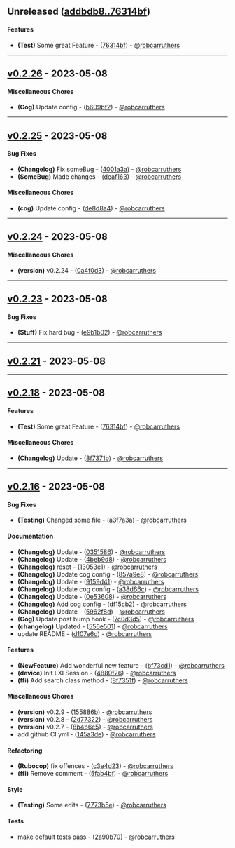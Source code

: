 ## Unreleased ([addbdb8..76314bf](https://github.com/robcarruthers/lxi_rb/compare/addbdb8..76314bf))
#### Features
- **(Test)** Some great Feature - ([76314bf](https://github.com/robcarruthers/lxi_rb/commit/76314bf4ccd40d9df8efe11bb1fc6046299b0284)) - [@robcarruthers](https://github.com/robcarruthers)

- - -
## [v0.2.26](https://github.com/robcarruthers/lxi_rb/compare/v0.2.25..v0.2.26) - 2023-05-08
#### Miscellaneous Chores
- **(Cog)** Update config - ([b609bf2](https://github.com/robcarruthers/lxi_rb/commit/b609bf21badde64e4968e39af4730aa5e0e76e01)) - [@robcarruthers](https://github.com/robcarruthers)

- - -

## [v0.2.25](https://github.com/robcarruthers/lxi_rb/compare/v0.2.24..v0.2.25) - 2023-05-08
#### Bug Fixes
- **(Changelog)** Fix someBug - ([4001a3a](https://github.com/robcarruthers/lxi_rb/commit/4001a3a6438cd080d9042ca5a03de454fc913a74)) - [@robcarruthers](https://github.com/robcarruthers)
- **(SomeBug)** Made changes - ([deaf163](https://github.com/robcarruthers/lxi_rb/commit/deaf163992682f53471b686f4f52ee237f4d7162)) - [@robcarruthers](https://github.com/robcarruthers)
#### Miscellaneous Chores
- **(cog)** Update config - ([de8d8a4](https://github.com/robcarruthers/lxi_rb/commit/de8d8a4d34a11cdf76c72c550f09ddde9ea1bca5)) - [@robcarruthers](https://github.com/robcarruthers)

- - -

## [v0.2.24](https://github.com/robcarruthers/lxi_rb/compare/v0.2.23..v0.2.24) - 2023-05-08
#### Miscellaneous Chores
- **(version)** v0.2.24 - ([0a4f0d3](https://github.com/robcarruthers/lxi_rb/commit/0a4f0d3a2df6bf5f688bcc466fde1523352ce73b)) - [@robcarruthers](https://github.com/robcarruthers)

- - -

## [v0.2.23](https://github.com/robcarruthers/lxi_rb/compare/v0.2.21..v0.2.23) - 2023-05-08
#### Bug Fixes
- **(Stuff)** Fix hard bug - ([e9b1b02](https://github.com/robcarruthers/lxi_rb/commit/e9b1b02e2f42edf0e9aa11f9c379199d6e33be2d)) - [@robcarruthers](https://github.com/robcarruthers)

- - -

## [v0.2.21](https://github.com/robcarruthers/lxi_rb/compare/v0.2.20..v0.2.21) - 2023-05-08

- - -

## [v0.2.18](https://github.com/robcarruthers/lxi_rb/compare/v0.2.16..v0.2.18) - 2023-05-08
#### Features
- **(Test)** Some great Feature - ([76314bf](https://github.com/robcarruthers/lxi_rb/commit/76314bf4ccd40d9df8efe11bb1fc6046299b0284)) - [@robcarruthers](https://github.com/robcarruthers)
#### Miscellaneous Chores
- **(Changelog)** Update - ([8f7371b](https://github.com/robcarruthers/lxi_rb/commit/8f7371b5f2e0130476f5e173d5beb8aa32be7a6f)) - [@robcarruthers](https://github.com/robcarruthers)

- - -

## [v0.2.16](https://github.com/robcarruthers/lxi_rb/compare/1c313adf0923f740888c4a54550b855f3ed3c51a..v0.2.16) - 2023-05-08
#### Bug Fixes
- **(Testing)** Changed some file - ([a3f7a3a](https://github.com/robcarruthers/lxi_rb/commit/a3f7a3a01b385e6d8ebeb0d027beef7a79007f64)) - [@robcarruthers](https://github.com/robcarruthers)
#### Documentation
- **(Changelog)** Update - ([0351586](https://github.com/robcarruthers/lxi_rb/commit/03515867cc91da4d3939fc26723729845c1336e1)) - [@robcarruthers](https://github.com/robcarruthers)
- **(Changelog)** Update - ([4beb9d8](https://github.com/robcarruthers/lxi_rb/commit/4beb9d8dd1e95af30dc948fe81d79e7aa6262a7c)) - [@robcarruthers](https://github.com/robcarruthers)
- **(Changelog)** reset - ([13053e1](https://github.com/robcarruthers/lxi_rb/commit/13053e1abb88564a5deb87c2755199402c96714b)) - [@robcarruthers](https://github.com/robcarruthers)
- **(Changelog)** Update cog config - ([857a9e8](https://github.com/robcarruthers/lxi_rb/commit/857a9e8b7d5580fee7a5b15f4f46dad96bda3378)) - [@robcarruthers](https://github.com/robcarruthers)
- **(Changelog)** Update - ([9159d41](https://github.com/robcarruthers/lxi_rb/commit/9159d417ba38bee06d6676b563a1725f52569b5c)) - [@robcarruthers](https://github.com/robcarruthers)
- **(Changelog)** Update cog config - ([a38d66c](https://github.com/robcarruthers/lxi_rb/commit/a38d66c0af084d4389a1e37acda47348acf489bb)) - [@robcarruthers](https://github.com/robcarruthers)
- **(Changelog)** Update - ([0e53608](https://github.com/robcarruthers/lxi_rb/commit/0e536086b2f832d1e7e3a1660a017ba59d08b50f)) - [@robcarruthers](https://github.com/robcarruthers)
- **(Changelog)** Add cog config - ([df15cb2](https://github.com/robcarruthers/lxi_rb/commit/df15cb2ed5de101820bd827b8b68ea311eaf45d6)) - [@robcarruthers](https://github.com/robcarruthers)
- **(Changelog)** Update - ([5962f8d](https://github.com/robcarruthers/lxi_rb/commit/5962f8d7ffdb6378b7686005922793bde9011f92)) - [@robcarruthers](https://github.com/robcarruthers)
- **(Cog)** Update post bump hook - ([7c0d3d5](https://github.com/robcarruthers/lxi_rb/commit/7c0d3d58e8e18330f2172a1343ba9312c5da70ec)) - [@robcarruthers](https://github.com/robcarruthers)
- **(changelog)** Updated - ([556e501](https://github.com/robcarruthers/lxi_rb/commit/556e5011482c76dd3c0d1b8f9c57442e0e729296)) - [@robcarruthers](https://github.com/robcarruthers)
- update README - ([d107e6d](https://github.com/robcarruthers/lxi_rb/commit/d107e6d33df272debc3a1944a794d85f3c01826b)) - [@robcarruthers](https://github.com/robcarruthers)
#### Features
- **(NewFeature)** Add wonderful new feature - ([bf73cd1](https://github.com/robcarruthers/lxi_rb/commit/bf73cd148067492db8445376f9acafdd1b7e1680)) - [@robcarruthers](https://github.com/robcarruthers)
- **(device)** Init LXI Session - ([4880f26](https://github.com/robcarruthers/lxi_rb/commit/4880f2602b0a63713186a407ac4b3d2bd2dd4b10)) - [@robcarruthers](https://github.com/robcarruthers)
- **(ffi)** Add search class method - ([8f7351f](https://github.com/robcarruthers/lxi_rb/commit/8f7351f9b541614a717a83d291d169b1fd8db356)) - [@robcarruthers](https://github.com/robcarruthers)
#### Miscellaneous Chores
- **(version)** v0.2.9 - ([155886b](https://github.com/robcarruthers/lxi_rb/commit/155886bd9fc05400293b80732ac16b6f39cd65ee)) - [@robcarruthers](https://github.com/robcarruthers)
- **(version)** v0.2.8 - ([2d77322](https://github.com/robcarruthers/lxi_rb/commit/2d77322d6a137ba710b393cfcf718981bcca0f1e)) - [@robcarruthers](https://github.com/robcarruthers)
- **(version)** v0.2.7 - ([8b4b6c5](https://github.com/robcarruthers/lxi_rb/commit/8b4b6c59984f53921b17b6446550413d90b22b90)) - [@robcarruthers](https://github.com/robcarruthers)
- add github CI yml - ([145a3de](https://github.com/robcarruthers/lxi_rb/commit/145a3defba492d3985ea9ac4d4fba2a07259735e)) - [@robcarruthers](https://github.com/robcarruthers)
#### Refactoring
- **(Rubocop)** fix offences - ([c3e4d23](https://github.com/robcarruthers/lxi_rb/commit/c3e4d232b76466ca71af7418ed7863b6de99af8e)) - [@robcarruthers](https://github.com/robcarruthers)
- **(ffi)** Remove comment - ([5fab4bf](https://github.com/robcarruthers/lxi_rb/commit/5fab4bf68e0f4dc6deb0ae690e3fdbe84d5c0a0c)) - [@robcarruthers](https://github.com/robcarruthers)
#### Style
- **(Testing)** Some edits - ([7773b5e](https://github.com/robcarruthers/lxi_rb/commit/7773b5e256600e40146a67d7454c1e6aa7651755)) - [@robcarruthers](https://github.com/robcarruthers)
#### Tests
- make default tests pass - ([2a90b70](https://github.com/robcarruthers/lxi_rb/commit/2a90b70676c75ba90d94e1fc4d098f09b897978d)) - [@robcarruthers](https://github.com/robcarruthers)


